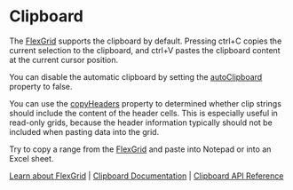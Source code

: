 Clipboard
=========

The [FlexGrid](https://www.grapecity.com/wijmo/api/classes/wijmo_grid.flexgrid.html) supports the clipboard by default. 
Pressing ctrl+C copies the current selection to the clipboard, and ctrl+V pastes
the clipboard content at the current cursor position.

You can disable the automatic clipboard by setting the [autoClipboard](https://www.grapecity.com/wijmo/api/classes/wijmo_grid.flexgrid.html#autoclipboard) property to false.

You can use the [copyHeaders](https://www.grapecity.com/wijmo/api/classes/wijmo_grid.flexgrid.html#copyheaders) property to determined whether clip strings should
include the content of the header cells. 
This is especially useful in read-only grids, because the header information 
typically should not be included when pasting data into the grid.

Try to copy a range from the [FlexGrid](https://www.grapecity.com/wijmo/api/classes/wijmo_grid.flexgrid.html) and paste into Notepad or
into an Excel sheet.

[Learn about FlexGrid](https://www.grapecity.com/wijmo/flexgrid-javascript-data-grid) | [Clipboard Documentation](https://www.grapecity.com/wijmo/docs/Topics/Wijmo/Clipboard) | [Clipboard API Reference](https://www.grapecity.com/wijmo/api/classes/wijmo.clipboard.html)